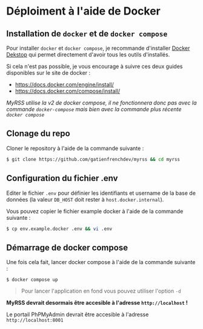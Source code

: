 # Déploiment à l'aide de Docker

## Installation de `docker` et de `docker compose`
Pour installer `docker` et `docker compose`, je recommande d'installer [Docker Dekstop](https://www.docker.com/products/docker-desktop/) qui permet directement d'avoir tous les outils d'installés.

Si cela n'est pas possible, je vous encourage à suivre ces deux guides disponibles sur le site de docker :

- https://docs.docker.com/engine/install/
- https://docs.docker.com/compose/install/

_MyRSS utilise la v2 de docker compose, il ne fonctionnera donc pas avec la commande `docker-compose` mais bien avec la commande plus récente `docker compose`_

## Clonage du repo
Cloner le repository à l'aide de la commande suivante :
```bash
$ git clone https://github.com/gatienfrenchdev/myrss && cd myrss
```

## Configuration du fichier .env

Editer le fichier `.env` pour définier les identifiants et username de la base de données (la valeur `DB_HOST` doit rester à `host.docker.internal`).

Vous pouvez copier le fichier example docker à l'aide de la commande suivante :
```bash
$ cp env.example.docker .env && vi .env
```

## Démarrage de docker compose
Une fois cela fait, lancer docker compose à l'aide de la commande suivante :
```
$ docker compose up
```
> Pour lancer l'application en fond vous pouvez utiliser l'option `-d`

**MyRSS devrait desormais être accesible à l'adresse `http://localhost` !**

Le portail PhPMyAdmin devrait être accesible à l'adresse `http://localhost:8001`